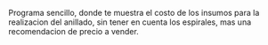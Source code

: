 Programa sencillo, donde te muestra el costo de los insumos para la realizacion del anillado, sin tener en cuenta los espirales, mas una recomendacion de precio a vender.
